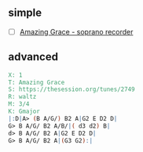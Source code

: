 ## simple
- [ ] [Amazing Grace - soprano recorder](https://www.capotastomusic.com/soprano-recorder-sheet-music/easy/amazing-grace-soprano-recorder.pdf)
## advanced
```abc
X: 1
T: Amazing Grace
S: https://thesession.org/tunes/2749
R: waltz
M: 3/4
K: Gmajor
|:D|A> (B A/G/) B2 A|G2 E D2 D|
G> B A/G/ B2 A/B/|( d3 d2) B|
d> B A/G/ B2 A|G2 E D2 D|
G> B A/G/ B2 A|(G3 G2):|
```
